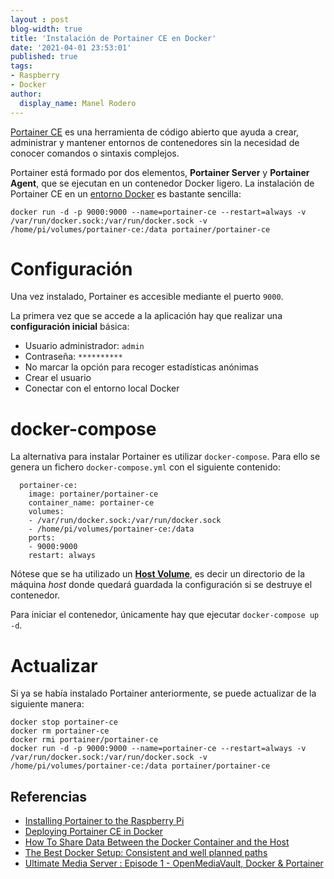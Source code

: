 ```yaml
---
layout : post
blog-width: true
title: 'Instalación de Portainer CE en Docker'
date: '2021-04-01 23:53:01'
published: true
tags:
- Raspberry
- Docker
author:
  display_name: Manel Rodero
---
```


[Portainer CE](https://www.portainer.io/products/community-edition) es una herramienta de código abierto que ayuda a crear, administrar y mantener entornos de contenedores sin la necesidad de conocer comandos o sintaxis complejos.

Portainer está formado por dos elementos, **Portainer Server** y **Portainer Agent**, que se ejecutan en un contenedor Docker ligero. La instalación de Portainer CE en un [entorno Docker](https://documentation.portainer.io/v2.0/deploy/ceinstalldocker/) es bastante sencilla:

```
docker run -d -p 9000:9000 --name=portainer-ce --restart=always -v /var/run/docker.sock:/var/run/docker.sock -v /home/pi/volumes/portainer-ce:/data portainer/portainer-ce
```

# Configuración

Una vez instalado, Portainer es accesible mediante el puerto `9000`.

La primera vez que se accede a la aplicación hay que realizar una **configuración inicial** básica:

* Usuario administrador: `admin`
* Contraseña: `**********`
* No marcar la opción para recoger estadísticas anónimas
* Crear el usuario
* Conectar con el entorno local Docker

# docker-compose

La alternativa para instalar Portainer es utilizar `docker-compose`. Para ello se genera un fichero `docker-compose.yml` con el siguiente contenido:

```
  portainer-ce:
    image: portainer/portainer-ce
    container_name: portainer-ce
    volumes:
    - /var/run/docker.sock:/var/run/docker.sock
    - /home/pi/volumes/portainer-ce:/data
    ports:
    - 9000:9000
    restart: always
```

Nótese que se ha utilizado un [**Host Volume**](https://www.digitalocean.com/community/tutorials/how-to-share-data-between-the-docker-container-and-the-host), es decir un directorio de la máquina _host_ donde quedará guardada la configuración si se destruye el contenedor.

Para iniciar el contenedor, únicamente hay que ejecutar `docker-compose up -d`.

# Actualizar

Si ya se había instalado Portainer anteriormente, se puede actualizar de la siguiente manera:

```
docker stop portainer-ce
docker rm portainer-ce
docker rmi portainer/portainer-ce
docker run -d -p 9000:9000 --name=portainer-ce --restart=always -v /var/run/docker.sock:/var/run/docker.sock -v /home/pi/volumes/portainer-ce:/data portainer/portainer-ce
```

## Referencias

* [Installing Portainer to the Raspberry Pi](https://pimylifeup.com/raspberry-pi-portainer/)
* [Deploying Portainer CE in Docker](https://documentation.portainer.io/v2.0/deploy/ceinstalldocker/)
* [How To Share Data Between the Docker Container and the Host](https://www.digitalocean.com/community/tutorials/how-to-share-data-between-the-docker-container-and-the-host)
* [The Best Docker Setup: Consistent and well planned paths](https://wiki.servarr.com/docker-guide#consistent-and-well-planned-paths)
* [Ultimate Media Server : Episode 1 - OpenMediaVault, Docker & Portainer](https://youtu.be/ZLa5NGPKQv0?list=PLhMI0SExGwfAdXDmYJ9jt_SxjkEfcUwEB)
